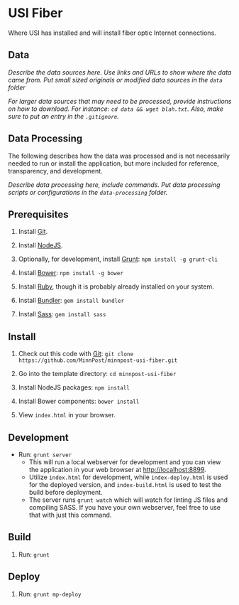 # USI Fiber

Where USI has installed and will install fiber optic Internet connections.

## Data

*Describe the data sources here.  Use links and URLs to show where the data came from.  Put small sized originals or modified data sources in the ```data``` folder*

*For larger data sources that may need to be processed, provide instructions on how to download.  For instance:  ```cd data && wget blah.txt```.  Also, make sure to put an entry in the ```.gitignore```.*

## Data Processing

The following describes how the data was processed and is not necessarily needed to run or install the application, but more included for reference, transparency, and development.

*Describe data processing here, include commands.  Put data processing scripts or configurations in the ```data-processing``` folder.*

## Prerequisites

1. Install [Git](http://git-scm.com/).
1. Install [NodeJS](http://nodejs.org/).
1. Optionally, for development, install [Grunt](http://gruntjs.com/): `npm install -g grunt-cli`
1. Install [Bower](http://bower.io/): `npm install -g bower` 
1. Install [Ruby](http://www.ruby-lang.org/en/downloads/), though it is probably already installed on your system.
1. Install [Bundler](http://gembundler.com/): `gem install bundler` 

1. Install [Sass](http://sass-lang.com/): `gem install sass`

## Install

1. Check out this code with [Git](http://git-scm.com/): `git clone https://github.com/MinnPost/minnpost-usi-fiber.git`
1. Go into the template directory: `cd minnpost-usi-fiber`
1. Install NodeJS packages: `npm install`
1. Install Bower components: `bower install` 


1. View `index.html` in your browser.

## Development

* Run: `grunt server`
   * This will run a local webserver for development and you can view the application in your web browser at [http://localhost:8899](http://localhost:8899).
    * Utilize `index.html` for development, while `index-deploy.html` is used for the deployed version, and `index-build.html` is used to test the build before deployment.
    * The server runs `grunt watch` which will watch for linting JS files and compiling SASS.  If you have your own webserver, feel free to use that with just this command.

## Build

1. Run: `grunt`

## Deploy

1. Run: `grunt mp-deploy`


